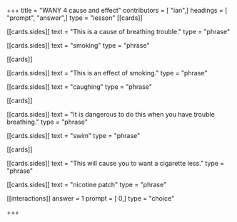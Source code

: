 +++
title = "WANY 4 cause and effect"
contributors = [ "ian",]
headings = [ "prompt", "answer",]
type = "lesson"
[[cards]]

[[cards.sides]]
text = "This is a cause of breathing trouble."
type = "phrase"

[[cards.sides]]
text = "smoking"
type = "phrase"

[[cards]]

[[cards.sides]]
text = "This is an effect of smoking."
type = "phrase"

[[cards.sides]]
text = "caughing"
type = "phrase"

[[cards]]

[[cards.sides]]
text = "It is dangerous to do this when you have trouble breathing."
type = "phrase"

[[cards.sides]]
text = "swim"
type = "phrase"

[[cards]]

[[cards.sides]]
text = "This will cause you to want a cigarette less."
type = "phrase"

[[cards.sides]]
text = "nicotine patch"
type = "phrase"

[[interactions]]
answer = 1
prompt = [ 0,]
type = "choice"

+++

